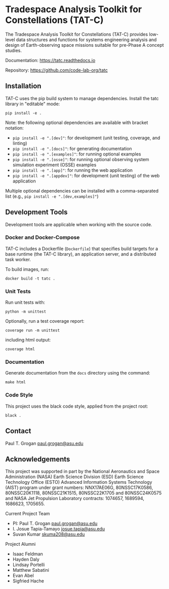 # Tradespace Analysis Toolkit for Constellations (TAT-C)

The Tradespace Analysis Toolkit for Constellations (TAT-C) provides low-level
data structures and functions for systems engineering analysis and design of
Earth-observing space missions suitable for pre-Phase A concept studies.

Documentation: https://tatc.readthedocs.io

Repository: https://github.com/code-lab-org/tatc

## Installation

TAT-C uses the pip build system to manage dependencies. Install the tatc library in "editable" mode:
```shell
pip install -e .
```

Note: the following optional dependencies are available with bracket notation: 
 * `pip install -e ".[dev]"`: for development (unit testing, coverage, and linting)
 * `pip install -e ".[docs]"`: for generating documentation
 * `pip install -e ".[examples]"`: for running optional examples
 * `pip install -e ".[osse]"`: for running optional observing system simulation experiment (OSSE) examples
 * `pip install -e ".[app]"`: for running the web application
 * `pip install -e ".[appdev]"`: for development (unit testing) of the web application

Multiple optional dependencies can be installed with a comma-separated list (e.g., `pip install -e ".[dev,examples]"`)

## Development Tools

Development tools are applicable when working with the source code.

### Docker and Docker-Compose

TAT-C includes a Dockerfile (`Dockerfile`) that specifies build targets for a base runtime (the TAT-C library), an application server, and a distributed task worker.

To build images, run:
```shell
docker build -t tatc .
```

### Unit Tests

Run unit tests with:
```shell
python -m unittest
```

Optionally, run a test coverage report:
```shell
coverage run -m unittest
```
including html output:
```shell
coverage html
```

### Documentation

Generate documentation from the `docs` directory using the command:
```shell
make html
```

### Code Style

This project uses the black code style, applied from the project root:
```shell
black .
```

## Contact

Paul T. Grogan <paul.grogan@asu.edu>

## Acknowledgements

This project was supported in part by the National Aeronautics and Space
Administration (NASA) Earth Science Division (ESD) Earth Science Technology
Office (ESTO) Advanced Information Systems Technology (AIST) program under
grant numbers: NNX17AE06G, 80NSSC17K0586, 80NSSC20K1118, 80NSSC21K1515, 
80NSSC22K1705 and 80NSSC24K0575 and NASA Jet Propulsion Laboratory 
contracts: 1074657, 1689594, 1686623, 1705655.

Current Project Team
 * PI: Paul T. Grogan <paul.grogan@asu.edu>
 * I. Josue Tapia-Tamayo <josue.tapia@asu.edu>
 * Suvan Kumar <skuma208@asu.edu>

Project Alumni
 * Isaac Feldman
 * Hayden Daly
 * Lindsay Portelli
 * Matthew Sabatini
 * Evan Abel
 * Sigfried Hache
